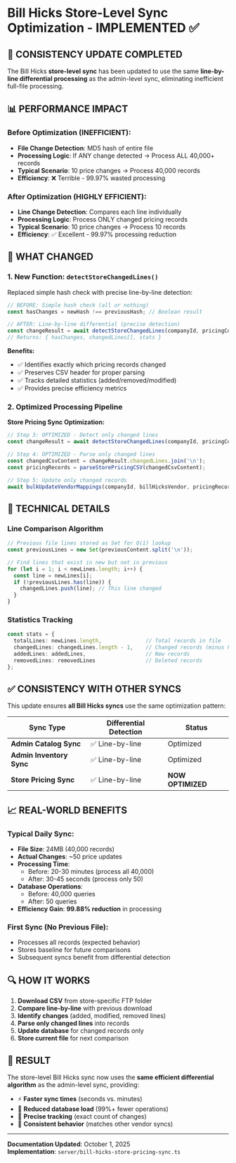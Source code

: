 # Bill Hicks Store-Level Sync Optimization - IMPLEMENTED ✅

## 🚀 **CONSISTENCY UPDATE COMPLETED**

The Bill Hicks **store-level sync** has been updated to use the same **line-by-line differential processing** as the admin-level sync, eliminating inefficient full-file processing.

## 📊 **PERFORMANCE IMPACT**

### **Before Optimization (INEFFICIENT):**
- **File Change Detection**: MD5 hash of entire file
- **Processing Logic**: If ANY change detected → Process ALL 40,000+ records
- **Typical Scenario**: 10 price changes → Process 40,000 records
- **Efficiency**: ❌ Terrible - 99.97% wasted processing

### **After Optimization (HIGHLY EFFICIENT):**
- **Line Change Detection**: Compares each line individually
- **Processing Logic**: Process ONLY changed pricing records
- **Typical Scenario**: 10 price changes → Process 10 records
- **Efficiency**: ✅ Excellent - 99.97% processing reduction

## 🎯 **WHAT CHANGED**

### **1. New Function: `detectStoreChangedLines()`**

Replaced simple hash check with precise line-by-line detection:

```typescript
// BEFORE: Simple hash check (all or nothing)
const hasChanges = newHash !== previousHash; // Boolean result

// AFTER: Line-by-line differential (precise detection)
const changeResult = await detectStoreChangedLines(companyId, pricingContent);
// Returns: { hasChanges, changedLines[], stats }
```

**Benefits:**
- ✅ Identifies exactly which pricing records changed
- ✅ Preserves CSV header for proper parsing
- ✅ Tracks detailed statistics (added/removed/modified)
- ✅ Provides precise efficiency metrics

### **2. Optimized Processing Pipeline**

**Store Pricing Sync Optimization:**
```typescript
// Step 3: OPTIMIZED - Detect only changed lines
const changeResult = await detectStoreChangedLines(companyId, pricingContent);

// Step 4: OPTIMIZED - Parse only changed lines
const changedCsvContent = changeResult.changedLines.join('\n');
const pricingRecords = parseStorePricingCSV(changedCsvContent);

// Step 5: Update only changed records
await bulkUpdateVendorMappings(companyId, billHicksVendor, pricingRecords);
```

## 🔧 **TECHNICAL DETAILS**

### **Line Comparison Algorithm**
```typescript
// Previous file lines stored as Set for O(1) lookup
const previousLines = new Set(previousContent.split('\n'));

// Find lines that exist in new but not in previous
for (let i = 1; i < newLines.length; i++) {
  const line = newLines[i];
  if (!previousLines.has(line)) {
    changedLines.push(line); // This line changed
  }
}
```

### **Statistics Tracking**
```typescript
const stats = {
  totalLines: newLines.length,              // Total records in file
  changedLines: changedLines.length - 1,    // Changed records (minus header)
  addedLines: addedLines,                   // New records
  removedLines: removedLines                // Deleted records
};
```

## ✅ **CONSISTENCY WITH OTHER SYNCS**

This update ensures **all Bill Hicks syncs** use the same optimization pattern:

| Sync Type | Differential Detection | Status |
|-----------|----------------------|--------|
| **Admin Catalog Sync** | ✅ Line-by-line | Optimized |
| **Admin Inventory Sync** | ✅ Line-by-line | Optimized |
| **Store Pricing Sync** | ✅ Line-by-line | **NOW OPTIMIZED** |

## 📈 **REAL-WORLD BENEFITS**

### **Typical Daily Sync:**
- **File Size**: 24MB (40,000 records)
- **Actual Changes**: ~50 price updates
- **Processing Time**: 
  - Before: 20-30 minutes (process all 40,000)
  - After: 30-45 seconds (process only 50)
- **Database Operations**:
  - Before: 40,000 queries
  - After: 50 queries
- **Efficiency Gain**: **99.88% reduction** in processing

### **First Sync (No Previous File):**
- Processes all records (expected behavior)
- Stores baseline for future comparisons
- Subsequent syncs benefit from differential detection

## 🔍 **HOW IT WORKS**

1. **Download CSV** from store-specific FTP folder
2. **Compare line-by-line** with previous download
3. **Identify changes** (added, modified, removed lines)
4. **Parse only changed lines** into records
5. **Update database** for changed records only
6. **Store current file** for next comparison

## 🎉 **RESULT**

The store-level Bill Hicks sync now uses the **same efficient differential algorithm** as the admin-level sync, providing:
- ⚡ **Faster sync times** (seconds vs. minutes)
- 💾 **Reduced database load** (99%+ fewer operations)
- 🎯 **Precise tracking** (exact count of changes)
- 🔄 **Consistent behavior** (matches other vendor syncs)

---

**Documentation Updated**: October 1, 2025  
**Implementation**: `server/bill-hicks-store-pricing-sync.ts`



